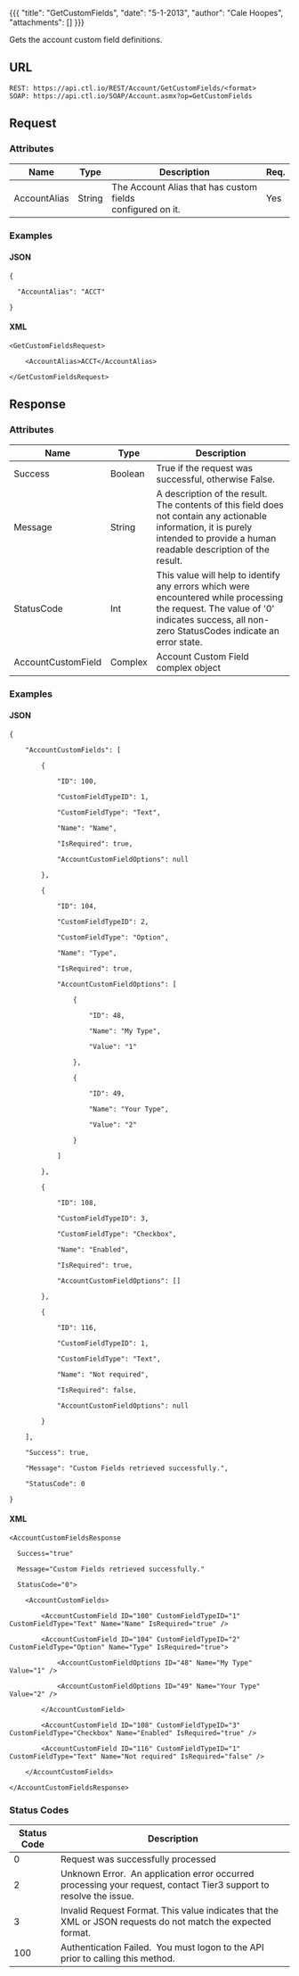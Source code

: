 {{{
  "title": "GetCustomFields",
  "date": "5-1-2013",
  "author": "Cale Hoopes",
  "attachments": []
}}}

Gets the account custom field definitions.

## URL

    REST: https://api.ctl.io/REST/Account/GetCustomFields/<format>
    SOAP: https://api.ctl.io/SOAP/Account.asmx?op=GetCustomFields

## Request

### Attributes

<table>
    <thead>
    <tr>
      <th>Name</th>
      <th>Type</th>
      <th>Description</th>
      <th>Req.</th>
    </tr>
  </thead>
  <tbody>
    <tr>
      <td>AccountAlias</td>
      <td>String</td>
      <td>The Account Alias that has custom fields
        <br />configured on it.</td>
      <td>Yes</td>
    </tr>
  </tbody>
</table>

### Examples

#### JSON

    { 

      "AccountAlias": "ACCT" 

    }

#### XML

    <GetCustomFieldsRequest>

        <AccountAlias>ACCT</AccountAlias>

    </GetCustomFieldsRequest>

## Response

### Attributes

<table>
  <thead>
    <tr>
      <th>Name</th>
      <th>Type</th>
      <th>Description</th>
    </tr>
  </thead>
  <tbody>
    <tr>
      <td>Success</td>
      <td>Boolean</td>
      <td>True if the request was successful, otherwise False.</td>
    </tr>
    <tr>
      <td>Message</td>
      <td>String</td>
      <td>A description of the result. The contents of this field does not contain any actionable information, it is purely intended to provide a human readable description of the result.</td>
    </tr>
    <tr>
      <td>StatusCode</td>
      <td>Int</td>
      <td>This value will help to identify any errors which were encountered while processing the request. The value of '0' indicates success, all non-zero StatusCodes indicate an error state.</td>
    </tr>
    <tr>
      <td>AccountCustomField</td>
      <td>Complex</td>
      <td>Account Custom Field complex object</td>
    </tr>
  </tbody>
</table>

### Examples

#### JSON

    {

        "AccountCustomFields": [

            {

                "ID": 100,

                "CustomFieldTypeID": 1,

                "CustomFieldType": "Text",

                "Name": "Name",

                "IsRequired": true,

                "AccountCustomFieldOptions": null

            },

            {

                "ID": 104,

                "CustomFieldTypeID": 2,

                "CustomFieldType": "Option",

                "Name": "Type",

                "IsRequired": true,

                "AccountCustomFieldOptions": [

                    {

                        "ID": 48,

                        "Name": "My Type",

                        "Value": "1"

                    },

                    {

                        "ID": 49,

                        "Name": "Your Type",

                        "Value": "2"

                    }

                ]

            },

            {

                "ID": 108,

                "CustomFieldTypeID": 3,

                "CustomFieldType": "Checkbox",

                "Name": "Enabled",

                "IsRequired": true,

                "AccountCustomFieldOptions": []

            },

            {

                "ID": 116,

                "CustomFieldTypeID": 1,

                "CustomFieldType": "Text",

                "Name": "Not required",

                "IsRequired": false,

                "AccountCustomFieldOptions": null

            }

        ],

        "Success": true,

        "Message": "Custom Fields retrieved successfully.",

        "StatusCode": 0

    }


#### XML

    <AccountCustomFieldsResponse 

      Success="true"

      Message="Custom Fields retrieved successfully."

      StatusCode="0">

        <AccountCustomFields>

            <AccountCustomField ID="100" CustomFieldTypeID="1" CustomFieldType="Text" Name="Name" IsRequired="true" />

            <AccountCustomField ID="104" CustomFieldTypeID="2" CustomFieldType="Option" Name="Type" IsRequired="true">

                <AccountCustomFieldOptions ID="48" Name="My Type" Value="1" />

                <AccountCustomFieldOptions ID="49" Name="Your Type" Value="2" />

            </AccountCustomField>

            <AccountCustomField ID="108" CustomFieldTypeID="3" CustomFieldType="Checkbox" Name="Enabled" IsRequired="true" />

            <AccountCustomField ID="116" CustomFieldTypeID="1" CustomFieldType="Text" Name="Not required" IsRequired="false" />

        </AccountCustomFields>

    </AccountCustomFieldsResponse>


### Status Codes

<table>
  <thead>
    <tr>
      <th>Status Code</th>
      <th>Description</th>
    </tr>
  </thead>
  <tbody>
    <tr>
      <td>0</td>
      <td>Request was successfully processed</td>
    </tr>
    <tr>
      <td>2</td>
      <td>Unknown Error. &nbsp;An application error occurred processing your request, contact Tier3 support to resolve the issue.</td>
    </tr>
    <tr>
      <td>3</td>
      <td>Invalid Request Format. This value indicates that the XML or JSON requests do not match the expected format.</td>
    </tr>
    <tr>
      <td>100</td>
      <td>Authentication Failed. &nbsp;You must logon to the API prior to calling this method.</td>
    </tr>
  </tbody>
</table>